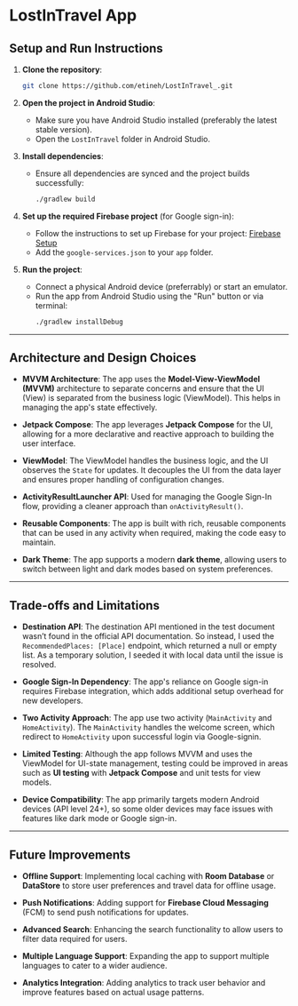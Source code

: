 
# LostInTravel App

## Setup and Run Instructions

1. **Clone the repository**:
   ```bash
   git clone https://github.com/etineh/LostInTravel_.git
   ```

2. **Open the project in Android Studio**:
   - Make sure you have Android Studio installed (preferably the latest stable version).
   - Open the `LostInTravel` folder in Android Studio.

3. **Install dependencies**:
   - Ensure all dependencies are synced and the project builds successfully:
     ```bash
     ./gradlew build
     ```

4. **Set up the required Firebase project** (for Google sign-in):
   - Follow the instructions to set up Firebase for your project: [Firebase Setup](https://firebase.google.com/docs/android/setup)
   - Add the `google-services.json` to your `app` folder.

5. **Run the project**:
   - Connect a physical Android device (preferrably) or start an emulator.
   - Run the app from Android Studio using the "Run" button or via terminal:
     ```bash
     ./gradlew installDebug
     ```

---

## Architecture and Design Choices

- **MVVM Architecture**: The app uses the **Model-View-ViewModel (MVVM)** architecture to separate concerns and ensure that the UI (View) is separated from the business logic (ViewModel). This helps in managing the app's state effectively.

- **Jetpack Compose**: The app leverages **Jetpack Compose** for the UI, allowing for a more declarative and reactive approach to building the user interface.

- **ViewModel**: The ViewModel handles the business logic, and the UI observes the `State` for updates. It decouples the UI from the data layer and ensures proper handling of configuration changes.

- **ActivityResultLauncher API**: Used for managing the Google Sign-In flow, providing a cleaner approach than `onActivityResult()`.

- **Reusable Components**: The app is built with rich, reusable components that can be used in any activity when required, making the code easy to maintain.

- **Dark Theme**: The app supports a modern **dark theme**, allowing users to switch between light and dark modes based on system preferences.

---

## Trade-offs and Limitations

- **Destination API**: The destination API mentioned in the test document wasn’t found in the official API documentation. So instead, I used the `RecommendedPlaces: [Place]` endpoint, which returned a null or empty list. As a temporary solution, I seeded it with local data until the issue is resolved.
  
- **Google Sign-In Dependency**: The app's reliance on Google sign-in requires Firebase integration, which adds additional setup overhead for new developers.
  
- **Two Activity Approach**: The app use two activity (`MainActivity` and `HomeActivity`). The `MainActivity` handles the welcome screen, which redirect to `HomeActivity` upon successful login via Google-signin.

- **Limited Testing**: Although the app follows MVVM and uses the ViewModel for UI-state management, testing could be improved in areas such as **UI testing** with **Jetpack Compose** and unit tests for view models.

- **Device Compatibility**: The app primarily targets modern Android devices (API level 24+), so some older devices may face issues with features like dark mode or Google sign-in.

---

## Future Improvements

- **Offline Support**: Implementing local caching with **Room Database** or **DataStore** to store user preferences and travel data for offline usage.

- **Push Notifications**: Adding support for **Firebase Cloud Messaging** (FCM) to send push notifications for updates.

- **Advanced Search**: Enhancing the search functionality to allow users to filter data required for users.

- **Multiple Language Support**: Expanding the app to support multiple languages to cater to a wider audience.

- **Analytics Integration**: Adding analytics to track user behavior and improve features based on actual usage patterns.

